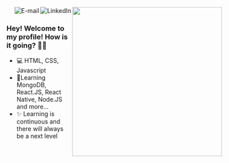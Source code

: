 
<img align="right" src="https://raw.githubusercontent.com/MicaelliMedeiros/micaellimedeiros/master/image/computer-illustration.png" width="350"/>

<a href="https://www.linkedin.com/in/micaellimedeiros">
<img align="right" alt="LinkedIn" src="https://img.shields.io/badge/-Pedro%20Ot%C3%A1vio-blue"/>
</a>

<a href="mailto:pedrocoutosoares214@gmail.com">
<img align="right" alt="E-mail" src="https://img.shields.io/badge/-How%20to%20reach%20me-red"/>
</a>

<br/>

### Hey! Welcome to my profile! How is it going? 👋🥰

- 💻 HTML, CSS, Javascript
- 📃Learning MongoDB, React.JS, React Native, Node.JS and more...
- ✨ Learning is continuous and there will always be a next level
